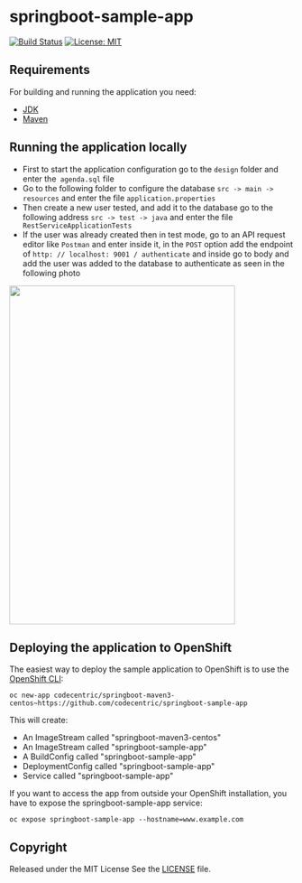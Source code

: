 # springboot-sample-app

[![Build Status](https://travis-ci.org/codecentric/springboot-sample-app.svg?branch=master)](https://travis-ci.org/codecentric/springboot-sample-app)
[![License: MIT](https://img.shields.io/badge/License-MIT-yellow.svg)](https://opensource.org/licenses/MIT)

## Requirements

For building and running the application you need:

- [JDK](http://www.oracle.com/technetwork/java/javase/downloads/jdk8-downloads-2133151.html)
- [Maven](https://maven.apache.org)

## Running the application locally

* First to start the application configuration go to the `design` folder and enter the` agenda.sql` file
* Go to the following folder to configure the database `src -> main -> resources` and enter the file `application.properties`
* Then create a new user tested, and add it to the database go to the following address `src -> test -> java` and enter the file` RestServiceApplicationTests`
* If the user was already created then in test mode, go to an API request editor like `Postman` and enter inside it, in the `POST` option add the endpoint of `http: // localhost: 9001 / authenticate` and inside go to body and add the user was added to the database to authenticate as seen in the following photo
<img src="https://i.ibb.co/N9jsb98/Screenshot-from-2021-11-02-18-08-15.png"  width="400" height="600" />

## Deploying the application to OpenShift

The easiest way to deploy the sample application to OpenShift is to use the [OpenShift CLI](https://docs.openshift.org/latest/cli_reference/index.html):

```shell
oc new-app codecentric/springboot-maven3-centos~https://github.com/codecentric/springboot-sample-app
```

This will create:

* An ImageStream called "springboot-maven3-centos"
* An ImageStream called "springboot-sample-app"
* A BuildConfig called "springboot-sample-app"
* DeploymentConfig called "springboot-sample-app"
* Service called "springboot-sample-app"

If you want to access the app from outside your OpenShift installation, you have to expose the springboot-sample-app service:

```shell
oc expose springboot-sample-app --hostname=www.example.com
```

## Copyright

Released under the MIT License See the [LICENSE](https://github.com/manasesortez/Agenda_API_SpringBoot/blob/master/LICENSE) file.
